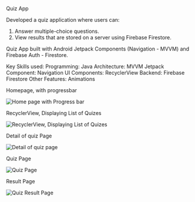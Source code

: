 Quiz App 

Developed a quiz application where users can:
1) Answer multiple-choice questions.
2) View results that are stored on a server using Firebase Firestore.


Quiz App built with Android Jetpack Components (Navigation - MVVM) and Firebase Auth - Firestore.

Key Skills used:
Programming: Java
Architecture: MVVM
Jetpack Component: Navigation
UI Components: RecyclerView
Backend: Firebase Firestore
Other Features: Animations

Homepage, with progressbar

![Home page with Progress bar](https://github.com/user-attachments/assets/dbd309f6-8222-4437-8d48-b822ca4df863)

RecyclerView, Displaying List of Quizes

![RecyclerView, Displaying List of Quizes](https://github.com/user-attachments/assets/64641628-ad70-4e34-8c80-13c40d2c98c1)

Detail of quiz Page

![Detail of quiz page](https://github.com/user-attachments/assets/43443592-a1be-4db2-97e6-0c016341fd98)

Quiz Page

![Quiz Page](https://github.com/user-attachments/assets/b8e2533a-57a4-4fcd-91cc-a606caf094e6)

Result Page

![Quiz Result Page](https://github.com/user-attachments/assets/3b106805-b45f-459a-a5d0-359ae9f21add)
